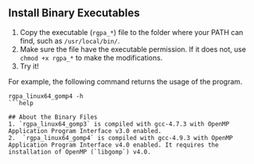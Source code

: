 ## Install Binary Executables

1. Copy the executable (`rgpa_*`) file to the folder where your PATH can find, such as `/usr/local/bin/`.
2.  Make sure the file have the executable permission.  If it does not, use `chmod +x rgpa_*` to make the modifications.
3. Try it!

For example, the following command returns the usage of the program. 
```help
rgpa_linux64_gomp4 -h 
```help
 
## About the Binary Files
1. `rgpa_linux64_gomp3` is compiled with gcc-4.7.3 with OpenMP Application Program Interface v3.0 enabled.
2.  `rgpa_linux64_gomp4` is compiled with gcc-4.9.3 with OpenMP Application Program Interface v4.0 enabled. It requires the installation of OpenMP (`libgomp`) v4.0.


